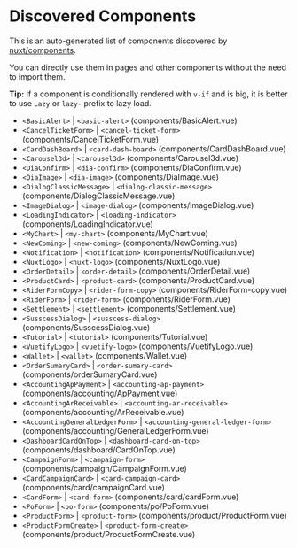 # Discovered Components

This is an auto-generated list of components discovered by [nuxt/components](https://github.com/nuxt/components).

You can directly use them in pages and other components without the need to import them.

**Tip:** If a component is conditionally rendered with `v-if` and is big, it is better to use `Lazy` or `lazy-` prefix to lazy load.

- `<BasicAlert>` | `<basic-alert>` (components/BasicAlert.vue)
- `<CancelTicketForm>` | `<cancel-ticket-form>` (components/CancelTicketForm.vue)
- `<CardDashBoard>` | `<card-dash-board>` (components/CardDashBoard.vue)
- `<Carousel3d>` | `<carousel3d>` (components/Carousel3d.vue)
- `<DiaConfirm>` | `<dia-confirm>` (components/DiaConfirm.vue)
- `<DiaImage>` | `<dia-image>` (components/DiaImage.vue)
- `<DialogClassicMessage>` | `<dialog-classic-message>` (components/DialogClassicMessage.vue)
- `<ImageDialog>` | `<image-dialog>` (components/ImageDialog.vue)
- `<LoadingIndicator>` | `<loading-indicator>` (components/LoadingIndicator.vue)
- `<MyChart>` | `<my-chart>` (components/MyChart.vue)
- `<NewComing>` | `<new-coming>` (components/NewComing.vue)
- `<Notification>` | `<notification>` (components/Notification.vue)
- `<NuxtLogo>` | `<nuxt-logo>` (components/NuxtLogo.vue)
- `<OrderDetail>` | `<order-detail>` (components/OrderDetail.vue)
- `<ProductCard>` | `<product-card>` (components/ProductCard.vue)
- `<RiderFormCopy>` | `<rider-form-copy>` (components/RiderForm-copy.vue)
- `<RiderForm>` | `<rider-form>` (components/RiderForm.vue)
- `<Settlement>` | `<settlement>` (components/Settlement.vue)
- `<SusscessDialog>` | `<susscess-dialog>` (components/SusscessDialog.vue)
- `<Tutorial>` | `<tutorial>` (components/Tutorial.vue)
- `<VuetifyLogo>` | `<vuetify-logo>` (components/VuetifyLogo.vue)
- `<Wallet>` | `<wallet>` (components/Wallet.vue)
- `<OrderSumaryCard>` | `<order-sumary-card>` (components/orderSumaryCard.vue)
- `<AccountingApPayment>` | `<accounting-ap-payment>` (components/accounting/ApPayment.vue)
- `<AccountingArReceivable>` | `<accounting-ar-receivable>` (components/accounting/ArReceivable.vue)
- `<AccountingGeneralLedgerForm>` | `<accounting-general-ledger-form>` (components/accounting/GeneralLedgerForm.vue)
- `<DashboardCardOnTop>` | `<dashboard-card-on-top>` (components/dashboard/CardOnTop.vue)
- `<CampaignForm>` | `<campaign-form>` (components/campaign/CampaignForm.vue)
- `<CardCampaignCard>` | `<card-campaign-card>` (components/card/campaignCard.vue)
- `<CardForm>` | `<card-form>` (components/card/cardForm.vue)
- `<PoForm>` | `<po-form>` (components/po/PoForm.vue)
- `<ProductForm>` | `<product-form>` (components/product/ProductForm.vue)
- `<ProductFormCreate>` | `<product-form-create>` (components/product/ProductFormCreate.vue)
